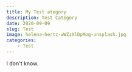 ```yaml
---
title: My Test ategory
description: Test Category
date: 2020-09-09
slug: Test
image: helena-hertz-wWZzXlDpMog-unsplash.jpg
categories:
    - Test
---
```


I don't know.